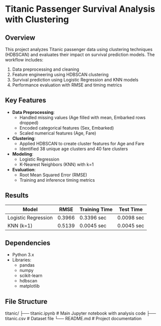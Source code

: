 # Titanic Passenger Survival Analysis with Clustering

## Overview
This project analyzes Titanic passenger data using clustering techniques (HDBSCAN) and evaluates their impact on survival prediction models. The workflow includes:
1. Data preprocessing and cleaning
2. Feature engineering using HDBSCAN clustering
3. Survival prediction using Logistic Regression and KNN models
4. Performance evaluation with RMSE and timing metrics

## Key Features
- **Data Preprocessing**:
  - Handled missing values (Age filled with mean, Embarked rows dropped)
  - Encoded categorical features (Sex, Embarked)
  - Scaled numerical features (Age, Fare)
- **Clustering**:
  - Applied HDBSCAN to create cluster features for Age and Fare
  - Identified 38 unique age clusters and 40 fare clusters
- **Modeling**:
  - Logistic Regression
  - K-Nearest Neighbors (KNN) with k=1
- **Evaluation**:
  - Root Mean Squared Error (RMSE)
  - Training and inference timing metrics

## Results
| Model               | RMSE     | Training Time | Test Time |
|---------------------|----------|---------------|-----------|
| Logistic Regression | 0.3966   | 0.3396 sec    | 0.0098 sec|
| KNN (k=1)           | 0.5139   | 0.0045 sec    | 0.0045 sec|

## Dependencies
- Python 3.x
- Libraries:
  - pandas
  - numpy
  - scikit-learn
  - hdbscan
  - matplotlib

## File Structure
titanic/
├── titanic.ipynb # Main Jupyter notebook with analysis code
├── titanic.csv # Dataset file
└── README.md # Project documentation
